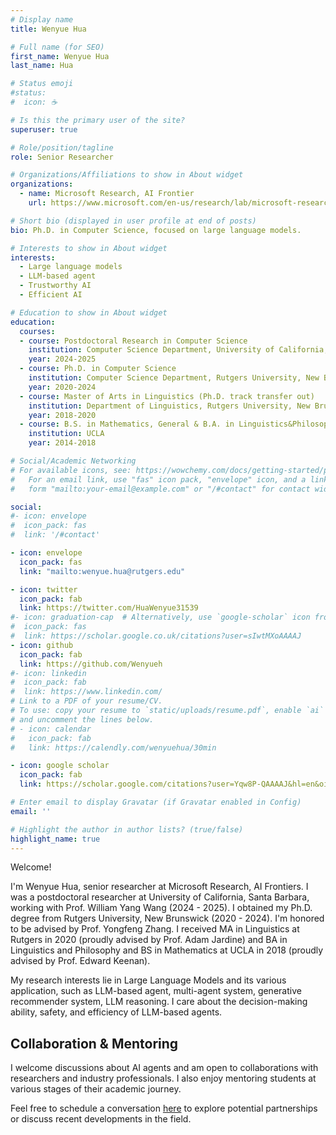 ```yaml
---
# Display name
title: Wenyue Hua

# Full name (for SEO)
first_name: Wenyue Hua
last_name: Hua

# Status emoji
#status:
#  icon: ☕️

# Is this the primary user of the site?
superuser: true

# Role/position/tagline
role: Senior Researcher

# Organizations/Affiliations to show in About widget
organizations:
  - name: Microsoft Research, AI Frontier
    url: https://www.microsoft.com/en-us/research/lab/microsoft-research-new-york/

# Short bio (displayed in user profile at end of posts)
bio: Ph.D. in Computer Science, focused on large language models.

# Interests to show in About widget
interests:
  - Large language models
  - LLM-based agent
  - Trustworthy AI
  - Efficient AI

# Education to show in About widget
education:
  courses:
  - course: Postdoctoral Research in Computer Science
    institution: Computer Science Department, University of California, Santa Barbara
    year: 2024-2025
  - course: Ph.D. in Computer Science
    institution: Computer Science Department, Rutgers University, New Brunswick
    year: 2020-2024
  - course: Master of Arts in Linguistics (Ph.D. track transfer out) 
    institution: Department of Linguistics, Rutgers University, New Brunswick
    year: 2018-2020
  - course: B.S. in Mathematics, General & B.A. in Linguistics&Philosophy with Specialization in Computing
    institution: UCLA
    year: 2014-2018

# Social/Academic Networking
# For available icons, see: https://wowchemy.com/docs/getting-started/page-builder/#icons
#   For an email link, use "fas" icon pack, "envelope" icon, and a link in the
#   form "mailto:your-email@example.com" or "/#contact" for contact widget.

social:
#- icon: envelope
#  icon_pack: fas 
#  link: '/#contact'

- icon: envelope
  icon_pack: fas
  link: "mailto:wenyue.hua@rutgers.edu"

- icon: twitter
  icon_pack: fab
  link: https://twitter.com/HuaWenyue31539
#- icon: graduation-cap  # Alternatively, use `google-scholar` icon from `ai` icon pack
#  icon_pack: fas
#  link: https://scholar.google.co.uk/citations?user=sIwtMXoAAAAJ
- icon: github
  icon_pack: fab
  link: https://github.com/Wenyueh
#- icon: linkedin
#  icon_pack: fab
#  link: https://www.linkedin.com/
# Link to a PDF of your resume/CV.
# To use: copy your resume to `static/uploads/resume.pdf`, enable `ai` icons in `params.toml`,
# and uncomment the lines below.
# - icon: calendar
#   icon_pack: fab
#   link: https://calendly.com/wenyuehua/30min

- icon: google scholar
  icon_pack: fab
  link: https://scholar.google.com/citations?user=Yqw8P-QAAAAJ&hl=en&oi=ao

# Enter email to display Gravatar (if Gravatar enabled in Config)
email: ''

# Highlight the author in author lists? (true/false)
highlight_name: true
---
```

Welcome!

I'm Wenyue Hua, senior researcher at Microsoft Research, AI Frontiers. I was a postdoctoral researcher at University of California, Santa Barbara, working with Prof. William Yang Wang (2024 - 2025). I obtained my Ph.D. degree from Rutgers University, New Brunswick (2020 - 2024). I'm honored to be advised by Prof. Yongfeng Zhang. I received MA in Linguistics at Rutgers in 2020 (proudly advised by Prof. Adam Jardine) and BA in Linguistics and Philosophy and BS in Mathematics at UCLA in 2018 (proudly advised by Prof. Edward Keenan).

My research interests lie in Large Language Models and its various application, such as LLM-based agent, multi-agent system, generative recommender system, LLM reasoning. I care about the decision-making ability, safety, and efficiency of LLM-based agents.

## Collaboration & Mentoring

I welcome discussions about AI agents and am open to collaborations with researchers and industry professionals. I also enjoy mentoring students at various stages of their academic journey. 

Feel free to schedule a conversation [here](https://calendly.com/wenyuehua/30min) to explore potential partnerships or discuss recent developments in the field.

